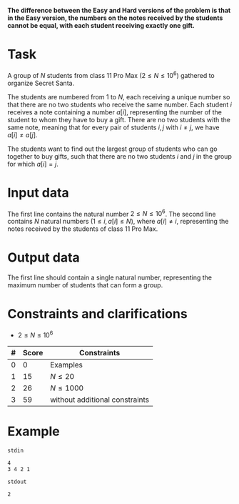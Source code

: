 **The difference between the Easy and Hard versions of the problem is that in the Easy version, the numbers on the notes received by the students cannot be equal, with each student receiving exactly one gift.**

# Task
A group of $N$ students from class 11 Pro Max $(2 \leq N \leq 10^6)$ gathered to organize Secret Santa.

The students are numbered from $1$ to $N$, each receiving a unique number so that there are no two students who receive the same number. Each student $i$ receives a note containing a number $a[i]$, representing the number of the student to whom they have to buy a gift. There are no two students with the same note, meaning that for every pair of students $i, j$ with $i \neq j$, we have $a[i] \neq a[j]$.

The students want to find out the largest group of students who can go together to buy gifts, such that there are no two students $i$ and $j$ in the group for which $a[i] = j$.

# Input data
The first line contains the natural number $2 \leq N \leq 10^6$.
The second line contains $N$ natural numbers $(1 \leq i, a[i] \leq N)$, where $a[i] \neq i$, representing the notes received by the students of class 11 Pro Max.

# Output data
The first line should contain a single natural number, representing the maximum number of students that can form a group.

# Constraints and clarifications

* $2 \leq N \leq 10^6$

|#| Score |        Constraints                                   | 
|-|---------|------------------------------------------------------|
|0|   0     | Examples                                              |
|1|   15    | $N \le 20$                                           |
|2|   26    | $N \le 1000$                                         |
|3|   59    | without additional constraints                         |

# Example

`stdin`
```
4
3 4 2 1
```

`stdout`
```
2
